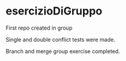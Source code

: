 # esercizioDiGruppo
First repo created in group

Single and double conflict tests were made.

Branch and merge group exercise completed.

